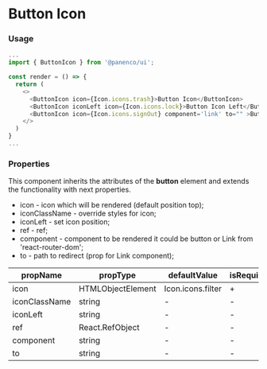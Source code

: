 # Button Icon

### Usage

```js
...
import { ButtonIcon } from '@panenco/ui';

const render = () => {
  return (
    <>
      <ButtonIcon icon={Icon.icons.trash}>Button Icon</ButtonIcon>
      <ButtonIcon iconLeft icon={Icon.icons.lock}>Button Icon Left</ButtonIcon>
      <ButtonIcon icon={Icon.icons.signOut} component='link' to="" >Button Icon Left</ButtonIcon>
    </>
  )
}
...
```

### Properties

This component inherits the attributes of the **button** element and extends the functionality with next properties.

- icon - icon which will be rendered (default position top);
- iconClassName - override styles for icon;
- iconLeft - set icon position;
- ref - ref;
- component - component to be rendered it could be button or Link from 'react-router-dom';
- to - path to redirect (prop for Link component);

| propName      | propType          | defaultValue      | isRequired |
| ------------- | ----------------- | ----------------- | ---------- |
| icon          | HTMLObjectElement | Icon.icons.filter | +          |
| iconClassName | string            | -                 | -          |
| iconLeft      | string            | -                 | -          |
| ref           | React.RefObject   | -                 | -          |
| component     | string            | -                 | -          |
| to            | string            | -                 | -          |
